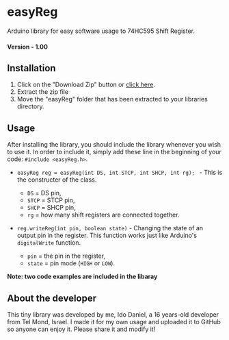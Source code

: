 # easyReg
Arduino library for easy software usage to 74HC595 Shift Register.

#### Version - 1.00

## Installation
1. Click on the "Download Zip" button or [click here](https://github.com/idodaniel/easyReg/archive/master.zip).
2. Extract the zip file
3. Move the "easyReg" folder that has been extracted to your libraries directory.

## Usage
After installing the library, you should include the library whenever you wish to use it. In order to include it, simply add these line in the beginning of your code: `#include <easyReg.h>`.

* `easyReg reg = easyReg(int DS, int STCP, int SHCP, int rg); ` - This is the constructer of the class. 
  * `DS` = DS pin, 
  * `STCP` = STCP pin, 
  * `SHCP` = SHCP pin, 
  * `rg` = how many shift registers are connected together.


* `reg.writeReg(int pin, boolean state)` - Changing the state of an output pin in the register. This function works just like Arduino's `digitalWrite` function.
  * `pin` = the pin in the register, 
  * `state` = pin mode (`HIGH` or `LOW`). 


__Note: two code examples are included in the libaray__

## About the developer
This tiny library was developed by me, Ido Daniel, a 16 years-old developer from Tel Mond, Israel. I made it for my own usage and uploaded it to GitHub so anyone can enjoy it. Please share it and modify it!
